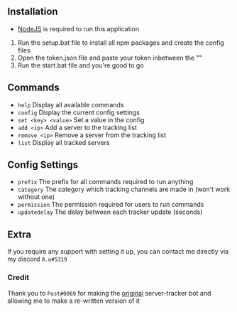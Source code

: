 ## Installation
- [NodeJS](https://nodejs.org/en/) is required to run this application

1. Run the setup.bat file to install all npm packages and create the config files
2. Open the token.json file and paste your token inbetween the ""
3. Run the start.bat file and you're good to go

## Commands
- `help` Display all available commands
- `config` Display the current config settings
- `set <key> <value>` Set a value in the config
- `add <ip>` Add a server to the tracking list
- `remove <ip>` Remove a server from the tracking list
- `list` Display all tracked servers

## Config Settings
- `prefix` The prefix for all commands required to run anything
- `category` The category which tracking channels are made in (won't work without one)
- `permission` The permission required for users to run commands
- `updatedelay` The delay between each tracker update (seconds)

## Extra
If you require any support with setting it up, you can contact me directly via my discord `0.o#5319`

### Credit
Thank you to `Post#0069` for making the [original](https://github.com/postrequest69/minecraft-server-tracker-discord-bot) server-tracker bot and allowing me to make a re-written version of it
